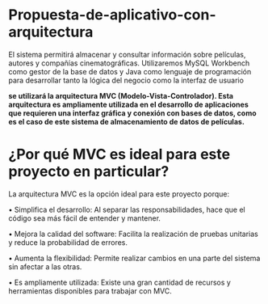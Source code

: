 # Propuesta-de-aplicativo-con-arquitectura

El sistema permitirá almacenar y consultar información sobre películas, autores y compañías cinematográficas. Utilizaremos MySQL Workbench como gestor de la base de datos y Java como lenguaje de programación para desarrollar tanto la lógica del negocio como la interfaz de usuario

**se utilizará la arquitectura MVC (Modelo-Vista-Controlador). Esta arquitectura es ampliamente utilizada en el desarrollo de aplicaciones que requieren una interfaz gráfica y conexión con bases de datos, como es el caso de este sistema de almacenamiento de datos de películas.**

 #     ¿Por qué MVC es ideal para este proyecto en particular?

 
  La arquitectura MVC es la opción ideal para este proyecto porque:


  •	Simplifica el desarrollo: Al separar las responsabilidades, hace que el código sea más fácil de entender y mantener.
  
  •	Mejora la calidad del software: Facilita la realización de pruebas unitarias y reduce la     probabilidad de errores.
  
  •	Aumenta la flexibilidad: Permite realizar cambios en una parte del sistema sin afectar a las otras.

  •	Es ampliamente utilizada: Existe una gran cantidad de recursos y herramientas disponibles para trabajar con MVC.
